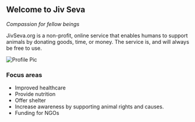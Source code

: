 ## Welcome to Jiv Seva
*Compassion for fellow beings*

JivSeva.org is a non-profit, online service that enables humans to support animals by donating goods, time, or money. The service is, and will always be free to use.

![Profile Pic](DB0F546F-F454-4733-8E5A-D5FBC43A8A0B.jpeg)

### Focus areas
- Improved healthcare
- Provide nutrition
- Offer shelter
- Increase awareness by supporting animal rights and causes.
- Funding for NGOs

